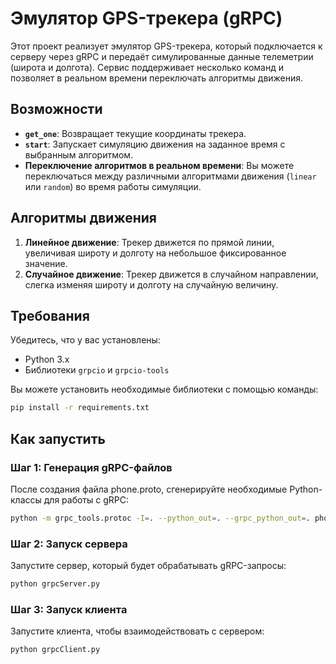 # Эмулятор GPS-трекера (gRPC)

Этот проект реализует эмулятор GPS-трекера, который подключается к серверу через gRPC и передаёт симулированные данные телеметрии (широта и долгота). Сервис поддерживает несколько команд и позволяет в реальном времени переключать алгоритмы движения.

## Возможности

- **`get_one`**: Возвращает текущие координаты трекера.
- **`start`**: Запускает симуляцию движения на заданное время с выбранным алгоритмом.
- **Переключение алгоритмов в реальном времени**: Вы можете переключаться между различными алгоритмами движения (`linear` или `random`) во время работы симуляции.

## Алгоритмы движения

1. **Линейное движение**: Трекер движется по прямой линии, увеличивая широту и долготу на небольшое фиксированное значение.
2. **Случайное движение**: Трекер движется в случайном направлении, слегка изменяя широту и долготу на случайную величину.

## Требования

Убедитесь, что у вас установлены:
- Python 3.x
- Библиотеки `grpcio` и `grpcio-tools`

Вы можете установить необходимые библиотеки с помощью команды:

```bash
pip install -r requirements.txt
```

## Как запустить
### Шаг 1: Генерация gRPC-файлов
После создания файла phone.proto, сгенерируйте необходимые Python-классы для работы с gRPC:
```bash
python -m grpc_tools.protoc -I=. --python_out=. --grpc_python_out=. phone.proto
 ```

### Шаг 2: Запуск сервера
Запустите сервер, который будет обрабатывать gRPC-запросы:
```bash
python grpcServer.py
```

### Шаг 3: Запуск клиента
Запустите клиента, чтобы взаимодействовать с сервером:
```bash
python grpcClient.py
```

